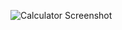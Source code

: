 ![Calculator Screenshot](https://github.com/colabug/Calculator/blob/master/calculator.png "Calculator Screenshot")
